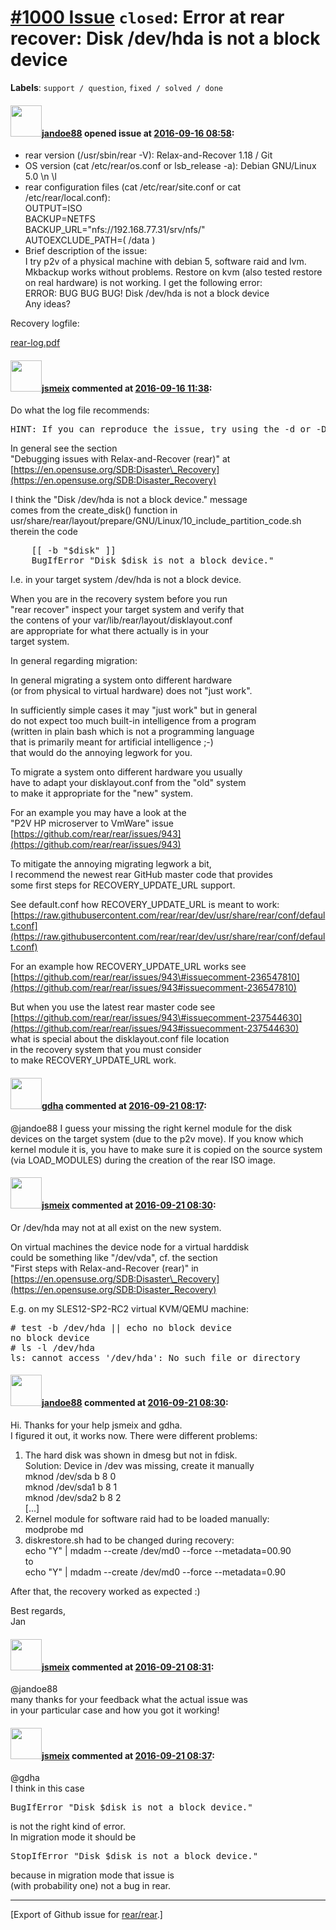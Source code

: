 [\#1000 Issue](https://github.com/rear/rear/issues/1000) `closed`: Error at rear recover: Disk /dev/hda is not a block device
=============================================================================================================================

**Labels**: `support / question`, `fixed / solved / done`

#### <img src="https://avatars.githubusercontent.com/u/16703948?v=4" width="50">[jandoe88](https://github.com/jandoe88) opened issue at [2016-09-16 08:58](https://github.com/rear/rear/issues/1000):

-   rear version (/usr/sbin/rear -V): Relax-and-Recover 1.18 / Git
-   OS version (cat /etc/rear/os.conf or lsb\_release -a): Debian
    GNU/Linux 5.0 \\n \\l
-   rear configuration files (cat /etc/rear/site.conf or cat
    /etc/rear/local.conf):  
    OUTPUT=ISO  
    BACKUP=NETFS  
    BACKUP\_URL="nfs://192.168.77.31/srv/nfs/"  
    AUTOEXCLUDE\_PATH=( /data )
-   Brief description of the issue:  
    I try p2v of a physical machine with debian 5, software raid and
    lvm. Mkbackup works without problems. Restore on kvm (also tested
    restore on real hardware) is not working. I get the following
    error:  
    ERROR: BUG BUG BUG! Disk /dev/hda is not a block device  
    Any ideas?

Recovery logfile:

[rear-log.pdf](https://github.com/rear/rear/files/476457/rear-log.pdf)

#### <img src="https://avatars.githubusercontent.com/u/1788608?u=925fc54e2ce01551392622446ece427f51e2f0ce&v=4" width="50">[jsmeix](https://github.com/jsmeix) commented at [2016-09-16 11:38](https://github.com/rear/rear/issues/1000#issuecomment-247579776):

Do what the log file recommends:

<pre>
HINT: If you can reproduce the issue, try using the -d or -D option !
</pre>

In general see the section  
"Debugging issues with Relax-and-Recover (rear)" at  
[https://en.opensuse.org/SDB:Disaster\_Recovery](https://en.opensuse.org/SDB:Disaster_Recovery)

I think the "Disk /dev/hda is not a block device." message  
comes from the create\_disk() function in  
usr/share/rear/layout/prepare/GNU/Linux/10\_include\_partition\_code.sh  
therein the code

<pre>
    [[ -b "$disk" ]]
    BugIfError "Disk $disk is not a block device."
</pre>

I.e. in your target system /dev/hda is not a block device.

When you are in the recovery system before you run  
"rear recover" inspect your target system and verify that  
the contens of your var/lib/rear/layout/disklayout.conf  
are appropriate for what there actually is in your  
target system.

In general regarding migration:

In general migrating a system onto different hardware  
(or from physical to virtual hardware) does not "just work".

In sufficiently simple cases it may "just work" but in general  
do not expect too much built-in intelligence from a program  
(written in plain bash which is not a programming language  
that is primarily meant for artificial intelligence ;-)  
that would do the annoying legwork for you.

To migrate a system onto different hardware you usually  
have to adapt your disklayout.conf from the "old" system  
to make it appropriate for the "new" system.

For an example you may have a look at the  
"P2V HP microserver to VmWare" issue  
[https://github.com/rear/rear/issues/943](https://github.com/rear/rear/issues/943)

To mitigate the annoying migrating legwork a bit,  
I recommend the newest rear GitHub master code that provides  
some first steps for RECOVERY\_UPDATE\_URL support.

See default.conf how RECOVERY\_UPDATE\_URL is meant to work:  
[https://raw.githubusercontent.com/rear/rear/dev/usr/share/rear/conf/default.conf](https://raw.githubusercontent.com/rear/rear/dev/usr/share/rear/conf/default.conf)

For an example how RECOVERY\_UPDATE\_URL works see  
[https://github.com/rear/rear/issues/943\#issuecomment-236547810](https://github.com/rear/rear/issues/943#issuecomment-236547810)

But when you use the latest rear master code see  
[https://github.com/rear/rear/issues/943\#issuecomment-237544630](https://github.com/rear/rear/issues/943#issuecomment-237544630)  
what is special about the disklayout.conf file location  
in the recovery system that you must consider  
to make RECOVERY\_UPDATE\_URL work.

#### <img src="https://avatars.githubusercontent.com/u/888633?u=cdaeb31efcc0048d3619651aa18dd4b76e636b21&v=4" width="50">[gdha](https://github.com/gdha) commented at [2016-09-21 08:17](https://github.com/rear/rear/issues/1000#issuecomment-248543000):

@jandoe88 I guess your missing the right kernel module for the disk
devices on the target system (due to the p2v move). If you know which
kernel module it is, you have to make sure it is copied on the source
system (via LOAD\_MODULES) during the creation of the rear ISO image.

#### <img src="https://avatars.githubusercontent.com/u/1788608?u=925fc54e2ce01551392622446ece427f51e2f0ce&v=4" width="50">[jsmeix](https://github.com/jsmeix) commented at [2016-09-21 08:30](https://github.com/rear/rear/issues/1000#issuecomment-248545846):

Or /dev/hda may not at all exist on the new system.

On virtual machines the device node for a virtual harddisk  
could be something like "/dev/vda", cf. the section  
"First steps with Relax-and-Recover (rear)" in  
[https://en.opensuse.org/SDB:Disaster\_Recovery](https://en.opensuse.org/SDB:Disaster_Recovery)

E.g. on my SLES12-SP2-RC2 virtual KVM/QEMU machine:

<pre>
# test -b /dev/hda || echo no block device
no block device
# ls -l /dev/hda
ls: cannot access '/dev/hda': No such file or directory
</pre>

#### <img src="https://avatars.githubusercontent.com/u/16703948?v=4" width="50">[jandoe88](https://github.com/jandoe88) commented at [2016-09-21 08:30](https://github.com/rear/rear/issues/1000#issuecomment-248545887):

Hi. Thanks for your help jsmeix and gdha.  
I figured it out, it works now. There were different problems:

1.  The hard disk was shown in dmesg but not in fdisk.  
    Solution: Device in /dev was missing, create it manually  
    mknod /dev/sda b 8 0  
    mknod /dev/sda1 b 8 1  
    mknod /dev/sda2 b 8 2  
    \[...\]
2.  Kernel module for software raid had to be loaded manually:  
    modprobe md
3.  diskrestore.sh had to be changed during recovery:  
    echo "Y" | mdadm --create /dev/md0 --force --metadata=00.90  
    to  
    echo "Y" | mdadm --create /dev/md0 --force --metadata=0.90

After that, the recovery worked as expected :)

Best regards,  
Jan

#### <img src="https://avatars.githubusercontent.com/u/1788608?u=925fc54e2ce01551392622446ece427f51e2f0ce&v=4" width="50">[jsmeix](https://github.com/jsmeix) commented at [2016-09-21 08:31](https://github.com/rear/rear/issues/1000#issuecomment-248546155):

@jandoe88  
many thanks for your feedback what the actual issue was  
in your particular case and how you got it working!

#### <img src="https://avatars.githubusercontent.com/u/1788608?u=925fc54e2ce01551392622446ece427f51e2f0ce&v=4" width="50">[jsmeix](https://github.com/jsmeix) commented at [2016-09-21 08:37](https://github.com/rear/rear/issues/1000#issuecomment-248547468):

@gdha  
I think in this case

<pre>
BugIfError "Disk $disk is not a block device."
</pre>

is not the right kind of error.  
In migration mode it should be

<pre>
StopIfError "Disk $disk is not a block device."
</pre>

because in migration mode that issue is  
(with probability one) not a bug in rear.

------------------------------------------------------------------------

\[Export of Github issue for
[rear/rear](https://github.com/rear/rear).\]
